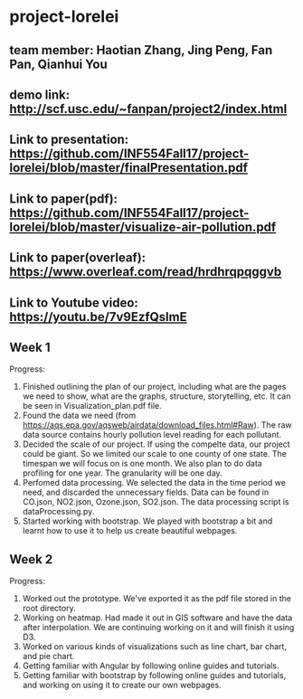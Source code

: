 # project-lorelei
## team member: Haotian Zhang, Jing Peng, Fan Pan, Qianhui You ##
## demo link: http://scf.usc.edu/~fanpan/project2/index.html ##
## Link to presentation: https://github.com/INF554Fall17/project-lorelei/blob/master/finalPresentation.pdf ##
## Link to paper(pdf): https://github.com/INF554Fall17/project-lorelei/blob/master/visualize-air-pollution.pdf ##
## Link to paper(overleaf): https://www.overleaf.com/read/hrdhrqpqggvb ##
## Link to Youtube video: https://youtu.be/7v9EzfQslmE ##

## Week 1 ##
Progress:  
1. Finished outlining the plan of our project, including what are the pages we need to show, what are the graphs, structure, storytelling, etc. It can be seen in Visualization_plan.pdf file.  
2. Found the data we need (from https://aqs.epa.gov/aqsweb/airdata/download_files.html#Raw). The raw data source contains hourly pollution level reading for each pollutant.  
3. Decided the scale of our project. If using the compelte data, our project could be giant. So we limited our scale to one county of one state. The timespan we will focus on is one month. We also plan to do data profiling for one year. The granularity will be one day.  
4. Perfomed data processing. We selected the data in the time period we need, and discarded the unnecessary fields. Data can be found in CO.json, NO2.json, Ozone.json, SO2.json. The data processing script is dataProcessing.py.  
5. Started working with bootstrap. We played with bootstrap a bit and learnt how to use it to help us create beautiful webpages.  

## Week 2 ##
Progress:  
1. Worked out the prototype. We've exported it as the pdf file stored in the root directory.  
2. Working on heatmap. Had made it out in GIS software and have the data after interpolation. We are continuing working on it and will finish it using D3.  
3. Worked on various kinds of visualizations such as line chart, bar chart, and pie chart.  
4. Getting familiar with Angular by following online guides and tutorials.  
5. Getting familiar with bootstrap by following online guides and tutorials, and working on using it to create our own webpages.  
